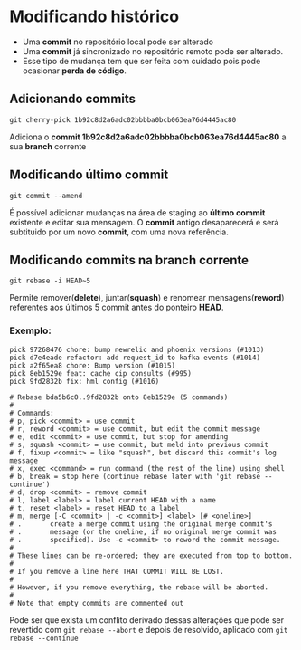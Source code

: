# Modificando histórico

- Uma **commit** no repositório local pode ser alterado  
- Uma **commit** já sincronizado no repositório remoto pode ser alterado.
- Esse tipo de mudança tem que ser feita com cuidado pois pode ocasionar **perda de código**.

## Adicionando commits

```shell
git cherry-pick 1b92c8d2a6adc02bbbba0bcb063ea76d4445ac80
```

Adiciona o **commit 1b92c8d2a6adc02bbbba0bcb063ea76d4445ac80** a sua **branch** corrente

## Modificando último commit

```shell
git commit --amend
```

É possível adicionar mudanças na área de staging ao **último commit** existente e editar sua mensagem.
O **commit** antigo desaparecerá e será subtituido por um novo **commit**, com uma nova referência.

## Modificando commits na branch corrente

```shell
git rebase -i HEAD~5
```

Permite remover(**delete**), juntar(**squash**) e renomear mensagens(**reword**) referentes aos últimos 5 commit antes do ponteiro **HEAD**.

### Exemplo:

```
pick 97268476 chore: bump newrelic and phoenix versions (#1013)
pick d7e4eade refactor: add request_id to kafka events (#1014)
pick a2f65ea8 chore: Bump version (#1015)
pick 8eb1529e feat: cache cip consults (#995)
pick 9fd2832b fix: hml config (#1016)

# Rebase bda5b6c0..9fd2832b onto 8eb1529e (5 commands)
#
# Commands:
# p, pick <commit> = use commit
# r, reword <commit> = use commit, but edit the commit message
# e, edit <commit> = use commit, but stop for amending
# s, squash <commit> = use commit, but meld into previous commit
# f, fixup <commit> = like "squash", but discard this commit's log message
# x, exec <command> = run command (the rest of the line) using shell
# b, break = stop here (continue rebase later with 'git rebase --continue')
# d, drop <commit> = remove commit
# l, label <label> = label current HEAD with a name
# t, reset <label> = reset HEAD to a label
# m, merge [-C <commit> | -c <commit>] <label> [# <oneline>]
# .       create a merge commit using the original merge commit's
# .       message (or the oneline, if no original merge commit was
# .       specified). Use -c <commit> to reword the commit message.
#
# These lines can be re-ordered; they are executed from top to bottom.
#
# If you remove a line here THAT COMMIT WILL BE LOST.
#
# However, if you remove everything, the rebase will be aborted.
#
# Note that empty commits are commented out
```

Pode ser que exista um conflito derivado dessas alterações que pode ser revertido com `git rebase --abort` e depois de resolvido, aplicado com `git rebase --continue`